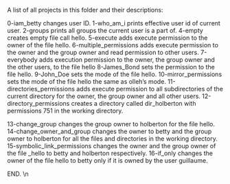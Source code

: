 A list of all projects in this folder and their descriptions:

0-iam_betty   	       changes user ID.
1-who_am_i	       prints effective user id of current user.
2-groups	       prints all groups the current user is a part of.
4-empty		       creates empty file call hello.
5-execute	       adds execute permission to the owner of the file hello.
6-multiple_permissions  adds execute permission to the owner and the group owner and read permission to other users.
7-everybody		adds execution permission to the owner, the group owner and the other users, to the file hello
8-James_Bond		sets the permission to the file hello.
9-John_Doe		sets the mode of the file hello.
10-mirror_permissions	sets the mode of the file hello the same as olleh’s mode.
11-directories_permissions adds execute permission to all subdirectories of the current directory for the owner, the group owner and all other users.
12-directory_permissions   creates a directory called dir_holberton with permissions 751 in the working directory.

13-change_group		   changes the group owner to holberton for the file hello.
14-change_owner_and_group  changes the owner to betty and the group owner to holberton for all the files and directories in the working directory.
15-symbolic_link_permissions changes the owner and the group owner of the file _hello to betty and holberton respectively.
16-if_only		     changes the owner of the file hello to betty only if it is owned by the user guillaume.

END. \n